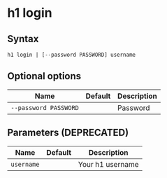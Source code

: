 # h1 login

## Syntax

```h1 login | [--password PASSWORD] username```

## Optional options

| Name | Default | Description | 
| ---- | ------- | ----------- |
| ```--password PASSWORD``` |  | Password |

## Parameters (DEPRECATED)

| Name | Default | Description | 
| ---- | ------- | ----------- |
| ```username``` |  | Your h1 username |

